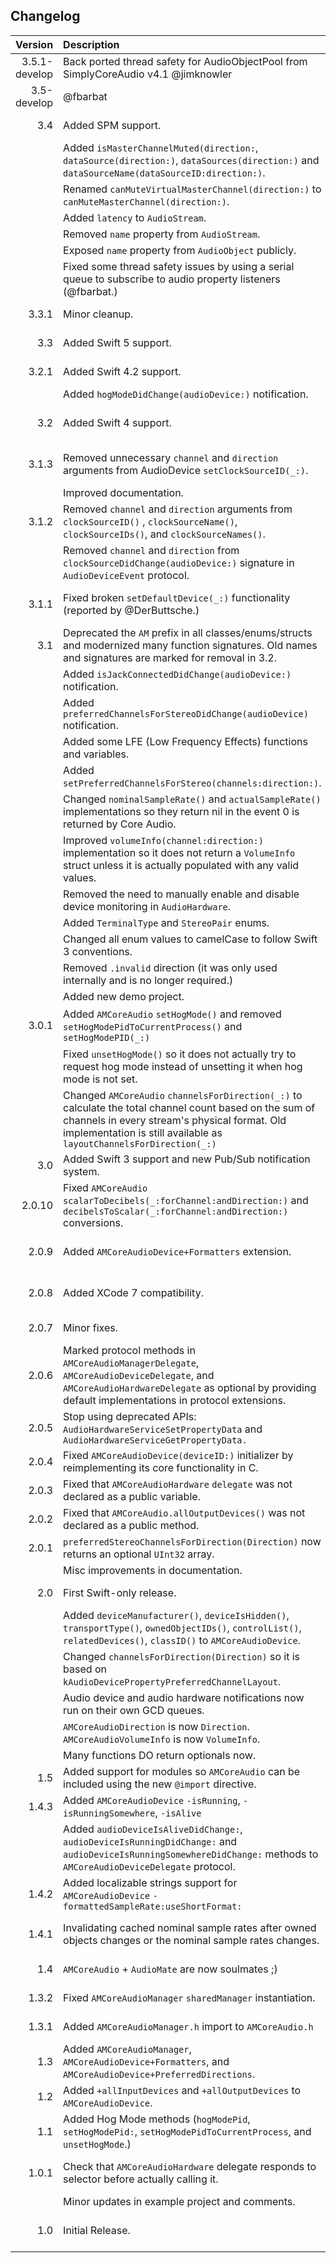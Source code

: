## Changelog

| Version        | Description| Date     |
| -------------:|:------------- |:--------:|
| 3.5.1-develop     | Back ported thread safety for AudioObjectPool from SimplyCoreAudio v4.1 @jimknowler 
| 3.5-develop       | @fbarbat
| 3.4              | Added SPM support. | May 1st, 2020 |
|                    | Added `isMasterChannelMuted(direction:`, `dataSource(direction:)`, `dataSources(direction:)` and `dataSourceName(dataSourceID:direction:)`. ||
|                    | Renamed `canMuteVirtualMasterChannel(direction:)` to `canMuteMasterChannel(direction:)`. ||
|                    | Added `latency` to `AudioStream`. ||
|                    | Removed `name` property from `AudioStream`. ||
|                    | Exposed `name` property from `AudioObject` publicly.||
|                    | Fixed some thread safety issues by using a serial queue to subscribe to audio property listeners (@fbarbat.)||
| 3.3.1           | Minor cleanup. | June 19th, 2019 |
| 3.3              | Added Swift 5 support.| May 12th, 2019 |
| 3.2.1           | Added Swift 4.2 support.| September 4th, 2018 |
|                    | Added `hogModeDidChange(audioDevice:)` notification. | |
| 3.2              | Added Swift 4 support.| February 26th, 2018 |
| 3.1.3           | Removed unnecessary `channel` and `direction` arguments from AudioDevice `setClockSourceID(_:)`. | September 26th, 2017 |
|                    | Improved documentation. | |
| 3.1.2           | Removed `channel` and `direction` arguments from `clockSourceID()` , `clockSourceName()`,  `clockSourceIDs()`, and `clockSourceNames()`. | September 12th, 2017 |
|                    | Removed `channel` and `direction` from  `clockSourceDidChange(audioDevice:)` signature in `AudioDeviceEvent` protocol. | |
| 3.1.1           | Fixed broken `setDefaultDevice(_:)` functionality (reported by @DerButtsche.) | March 13th, 2017 |
| 3.1              | Deprecated the `AM` prefix in all classes/enums/structs and modernized many function signatures. Old names and signatures are marked for removal in 3.2. | December 21st, 2016 |
|                    | Added `isJackConnectedDidChange(audioDevice:)` notification. | |
|                    | Added `preferredChannelsForStereoDidChange(audioDevice)` notification. | |
|                    | Added some LFE (Low Frequency Effects) functions and variables. | |
|                    | Added `setPreferredChannelsForStereo(channels:direction:)`. | |
|                    | Changed `nominalSampleRate()` and `actualSampleRate()` implementations so they return nil in the event 0 is returned by Core Audio. | |
|                    | Improved `volumeInfo(channel:direction:)` implementation so it does not return a `VolumeInfo` struct unless it is actually populated with any valid values. | |
|                    | Removed the need to manually enable and disable device monitoring in `AudioHardware`. | |
|                    | Added `TerminalType` and `StereoPair` enums. | |
|                    | Changed all enum values to camelCase to follow Swift 3 conventions. | |
|                    | Removed `.invalid` direction (it was only used internally and is no longer required.) | |
|                    | Added new demo project. | |
| 3.0.1           | Added `AMCoreAudio` `setHogMode()` and removed `setHogModePidToCurrentProcess()` and `setHogModePID(_:)` | October 30th, 2016 |
|                    | Fixed `unsetHogMode()` so it does not actually try to request hog mode instead of unsetting it when hog mode is not set. | |
|                    | Changed `AMCoreAudio` `channelsForDirection(_:)` to calculate the total channel count based on the sum of channels in every stream's physical format. Old implementation is still available as `layoutChannelsForDirection(_:)` | |
| 3.0              | Added Swift 3 support and new Pub/Sub notification system. | October 5th, 2016 |
| 2.0.10         | Fixed `AMCoreAudio` `scalarToDecibels(_:forChannel:andDirection:)` and `decibelsToScalar(_:forChannel:andDirection:)` conversions. | January 19th, 2016 |
| 2.0.9           | Added `AMCoreAudioDevice+Formatters` extension. | January 18th, 2016 |
| 2.0.8           | Added XCode 7 compatibility. | September 17th, 2015 |
| 2.0.7           | Minor fixes. | July 13th, 2015 |
| 2.0.6           | Marked protocol methods in `AMCoreAudioManagerDelegate`, `AMCoreAudioDeviceDelegate`, and `AMCoreAudioHardwareDelegate` as optional by providing default implementations in protocol extensions. | July 13th, 2015 |
| 2.0.5           | Stop using deprecated APIs: `AudioHardwareServiceSetPropertyData` and `AudioHardwareServiceGetPropertyData.` | July 13th, 2015 |
| 2.0.4           | Fixed `AMCoreAudioDevice(deviceID:)` initializer by reimplementing its core functionality in C. | July 13th, 2015 |
| 2.0.3           | Fixed that `AMCoreAudioHardware` `delegate` was not declared as a public variable. | July 13th, 2015 |
| 2.0.2           | Fixed that `AMCoreAudio.allOutputDevices()` was not declared as a public method. | July 13th, 2015 |
| 2.0.1           | `preferredStereoChannelsForDirection(Direction)` now returns an optional `UInt32` array. | July 12th, 2015 |
|                    | Misc improvements in documentation. | |
| 2.0              | First Swift-only release. | July 12th, 2015 |
|                    | Added `deviceManufacturer()`, `deviceIsHidden()`, `transportType()`, `ownedObjectIDs()`, `controlList()`, `relatedDevices()`, `classID()` to `AMCoreAudioDevice`. | |
|                    | Changed `channelsForDirection(Direction)` so it is based on `kAudioDevicePropertyPreferredChannelLayout`. | |
|                    | Audio device and audio hardware notifications now run on their own GCD queues. | |
|                    | `AMCoreAudioDirection` is now `Direction`. `AMCoreAudioVolumeInfo` is now `VolumeInfo`. | |
|                    | Many functions DO return optionals now. | |
| 1.5              | Added support for modules so `AMCoreAudio` can be included using the new `@import` directive. | July 6th, 2015 |
| 1.4.3           | Added `AMCoreAudioDevice` `-isRunning`, `-isRunningSomewhere`, `-isAlive` | May 24th, 2015 |
|                    | Added `audioDeviceIsAliveDidChange:`, `audioDeviceIsRunningDidChange:` and `audioDeviceIsRunningSomewhereDidChange:` methods to `AMCoreAudioDeviceDelegate` protocol. | |
| 1.4.2           | Added localizable strings support for `AMCoreAudioDevice` `-formattedSampleRate:useShortFormat:` | March 7th, 2015 |
| 1.4.1           | Invalidating cached nominal sample rates after owned objects changes or the nominal sample rates changes. | October 27th, 2014 |
| 1.4              | `AMCoreAudio` + `AudioMate` are now soulmates ;) | July 26th, 2014 |
| 1.3.2           | Fixed `AMCoreAudioManager` `sharedManager` instantiation. | July 25th, 2014 |
| 1.3.1           | Added `AMCoreAudioManager.h` import to `AMCoreAudio.h` | July 25th, 2014 |
| 1.3              | Added `AMCoreAudioManager`, `AMCoreAudioDevice+Formatters`, and `AMCoreAudioDevice+PreferredDirections`. | July 16th, 2014 |
| 1.2              | Added `+allInputDevices` and `+allOutputDevices` to `AMCoreAudioDevice`. | June 28th, 2014 |
| 1.1              | Added Hog Mode methods (`hogModePid`, `setHogModePid:`, `setHogModePidToCurrentProcess`, and `unsetHogMode`.) | May 3rd, 2014 |
| 1.0.1           | Check that `AMCoreAudioHardware` delegate responds to selector before actually calling it. | March 28th, 2014 |
|                    | Minor updates in example project and comments. | |
| 1.0              | Initial Release. | March 24th, 2014 |
